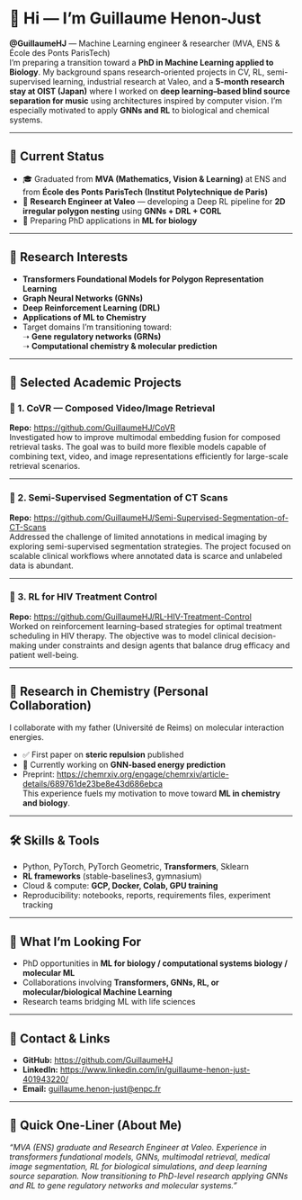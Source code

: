 # 👋 Hi — I’m Guillaume Henon-Just  
**@GuillaumeHJ** — Machine Learning engineer & researcher (MVA, ENS & École des Ponts ParisTech)  
I’m preparing a transition toward a **PhD in Machine Learning applied to Biology**. My background spans research-oriented projects in CV, RL, semi-supervised learning, industrial research at Valeo, and a **5-month research stay at OIST (Japan)** where I worked on **deep learning–based blind source separation for music** using architectures inspired by computer vision. I’m especially motivated to apply **GNNs and RL** to biological and chemical systems.

---

## 🧭 Current Status  
- 🎓 Graduated from **MVA (Mathematics, Vision & Learning)** at ENS and from **École des Ponts ParisTech (Institut Polytechnique de Paris)**  
- 💼 **Research Engineer at Valeo** — developing a Deep RL pipeline for **2D irregular polygon nesting** using **GNNs + DRL + CORL**  
- 🔭 Preparing PhD applications in **ML for biology**

---

## 🎯 Research Interests  
- **Transformers Foundational Models for Polygon Representation Learning**
- **Graph Neural Networks (GNNs)**  
- **Deep Reinforcement Learning (DRL)**  
- **Applications of ML to Chemistry**  
- Target domains I’m transitioning toward:  
  ➝ **Gene regulatory networks (GRNs)**  
  ➝ **Computational chemistry & molecular prediction**  

---

## 📂 Selected Academic Projects

### 🔹 1. CoVR — Composed Video/Image Retrieval  
**Repo:** https://github.com/GuillaumeHJ/CoVR  
Investigated how to improve multimodal embedding fusion for composed retrieval tasks. The goal was to build more flexible models capable of combining text, video, and image representations efficiently for large-scale retrieval scenarios.

---

### 🔹 2. Semi-Supervised Segmentation of CT Scans  
**Repo:** https://github.com/GuillaumeHJ/Semi-Supervised-Segmentation-of-CT-Scans  
Addressed the challenge of limited annotations in medical imaging by exploring semi-supervised segmentation strategies. The project focused on scalable clinical workflows where annotated data is scarce and unlabeled data is abundant.

---

### 🔹 3. RL for HIV Treatment Control  
**Repo:** https://github.com/GuillaumeHJ/RL-HIV-Treatment-Control  
Worked on reinforcement learning–based strategies for optimal treatment scheduling in HIV therapy. The objective was to model clinical decision-making under constraints and design agents that balance drug efficacy and patient well-being.

---

## 🔬 Research in Chemistry (Personal Collaboration)  
I collaborate with my father (Université de Reims) on molecular interaction energies.  
- ✅ First paper on **steric repulsion** published  
- 📄 Currently working on **GNN-based energy prediction**  
- Preprint: https://chemrxiv.org/engage/chemrxiv/article-details/689761de23be8e43d686ebca  
This experience fuels my motivation to move toward **ML in chemistry and biology**.

---


## 🛠️ Skills & Tools  
- Python, PyTorch, PyTorch Geometric, **Transformers**, Sklearn 
- **RL frameworks** (stable-baselines3, gymnasium)  
- Cloud & compute: **GCP, Docker, Colab, GPU training**  
- Reproducibility: notebooks, reports, requirements files, experiment tracking  

---

## 🌱 What I’m Looking For  
- PhD opportunities in **ML for biology / computational systems biology / molecular ML**  
- Collaborations involving **Transformers, GNNs, RL, or molecular/biological Machine Learning**  
- Research teams bridging ML with life sciences

---

## 🔗 Contact & Links  
- **GitHub:** https://github.com/GuillaumeHJ  
- **LinkedIn:** https://www.linkedin.com/in/guillaume-henon-just-401943220/  
- **Email:** guillaume.henon-just@enpc.fr

---

## 📝 Quick One-Liner (About Me)  
*“MVA (ENS) graduate and Research Engineer at Valeo. Experience in transformers fundational models, GNNs, multimodal retrieval, medical image segmentation, RL for biological simulations, and deep learning source separation. Now transitioning to PhD-level research applying GNNs and RL to gene regulatory networks and molecular systems.”*
